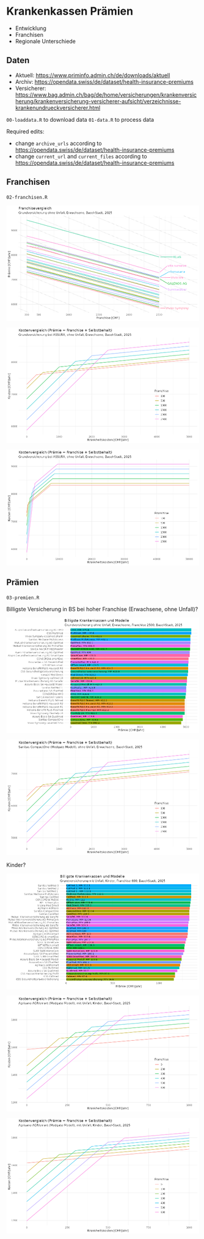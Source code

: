 # Krankenkassen Prämien

- Entwicklung
- Franchisen
- Regionale Unterschiede

## Daten

* Aktuell: https://www.priminfo.admin.ch/de/downloads/aktuell
* Archiv: https://opendata.swiss/de/dataset/health-insurance-premiums
* Versicherer: https://www.bag.admin.ch/bag/de/home/versicherungen/krankenversicherung/krankenversicherung-versicherer-aufsicht/verzeichnisse-krankenundrueckversicherer.html

`00-loaddata.R` to download data
`01-data.R` to process data

Required edits:

* change `archive_urls` according to https://opendata.swiss/de/dataset/health-insurance-premiums
* change `current_url` and `current_files` according to https://opendata.swiss/de/dataset/health-insurance-premiums

## Franchisen

`02-franchisen.R`

![](figures/p1-franchisenBS.png)

![](figures/p2-insureeCosts.png)

![](figures/p3-insureeCosts.png)

## Prämien

`03-premien.R`

Billigste Versicherung in BS bei hoher Franchise (Erwachsene, ohne Unfall)?

![](figures/p4-billigsteBS.png)

![](figures/p5-sanitasCompactOneBS.png)

Kinder?

![](figures/p6-billigsteBS.png)

![](figures/p7-agrismartBS.png)

![](figures/p8-qualimedBS.png)









